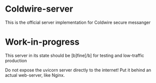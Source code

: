 # Coldwire-server

This is the official server implementation for Coldwire secure messanger

# Work-in-progress
This server in its state should be [b]fine[/b] for testing and low-traffic production

Do not expose the uvicorn server directly to the internet! Put it behind an actual web-server, like Nginx.
